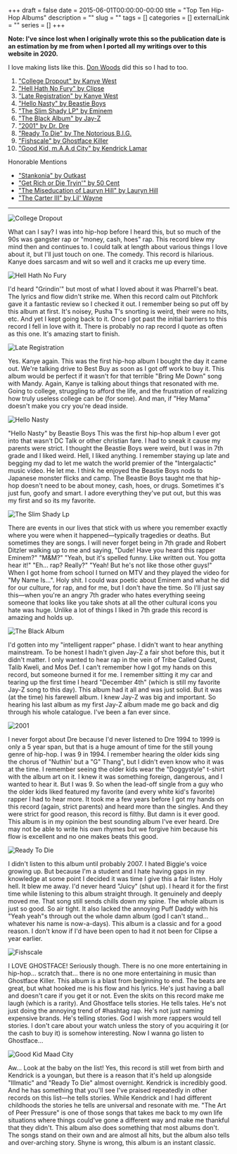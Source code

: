+++
draft = false
date = 2015-06-01T00:00:00-00:00
title = "Top Ten Hip-Hop Albums"
description = ""
slug = ""
tags = []
categories = []
externalLink = ""
series = []
+++

**Note: I've since lost when I originally wrote this so the publication date is an estimation by me from when I ported all my writings over to this website in 2020.**

I love making lists like this. [Don Woods](https://twitter.com/aguycalledDon) did this so I had to too. 

1. ["College Dropout" by Kanye West][1]
2. ["Hell Hath No Fury" by Clipse][2]
3. ["Late Registration" by Kanye West][3]
4. ["Hello Nasty" by Beastie Boys][4]
5. ["The Slim Shady LP" by Eminem][5]
6. ["The Black Album" by Jay-Z][6]
7. ["2001" by Dr. Dre][7]
8. ["Ready To Die" by The Notorious B.I.G.][8]
9. ["Fishscale" by Ghostface Killer][9]
10. ["Good Kid, m.A.A.d City" by Kendrick Lamar][10]

Honorable Mentions

* ["Stankonia" by Outkast][11]
* ["Get Rich or Die Tryin'" by 50 Cent][12]
* ["The Miseducation of Lauryn Hill" by Lauryn Hill][13]
* ["The Carter III" by Lil' Wayne][14]

- - -

![College Dropout][15]

What can I say? I was into hip-hop before I heard this, but so much of the 90s was gangster rap or "money, cash, hoes" rap. This record blew my mind then and continues to. I could talk at length about various things I love about it, but I'll just touch on one. The comedy. This record is hilarious. Kanye does sarcasm and wit so well and it cracks me up every time.

![Hell Hath No Fury][16]

I'd heard "Grindin'" but most of what I loved about it was Pharrell's beat. The lyrics and flow didn't strike me. When this record calm out Pitchfork gave it a fantastic review so I checked it out. I remember being so put off by this album at first. It's noisey, Pusha T's snorting is weird, their were no hits, etc. And yet I kept going back to it. Once I got past the initial barriers to this record I fell in love with it. There is probably no rap record I quote as often as this one. It's amazing start to finish.

![Late Registration][17]

Yes. Kanye again. This was the first hip-hop album I bought the day it came out. We're talking drive to Best Buy as soon as I got off work to buy it. This album would be perfect if it wasn't for that terrible "Bring Me Down" song with Mandy. Again, Kanye is talking about things that resonated with me. Going to college, struggling to afford the life, and the frustration of realizing how truly useless college can be (for some). And man, if "Hey Mama" doesn't make you cry you're dead inside.

![Hello Nasty][18]

"Hello Nasty" by Beastie Boys
This was the first hip-hop album I ever got into that wasn't DC Talk or other christian fare. I had to sneak it cause my parents were strict. I thought the Beastie Boys were weird, but I was in 7th grade and I liked weird. Hell, I liked anything. I remember staying up late and begging my dad to let me watch the world premier of the "Intergalactic" music video. He let me. I think he enjoyed the Beastie Boys nods to Japanese monster flicks and camp. The Beastie Boys taught me that hip-hop doesn't need to be about money, cash, hoes, or drugs. Sometimes it's just fun, goofy and smart. I adore everything they've put out, but this was my first and so its my favorite.

![The Slim Shady Lp][19]

There are events in our lives that stick with us where you remember exactly where you were when it happened—typically tragedies or deaths. But sometimes they are songs. I will never forget being in 7th grade and Robert Ditzler walking up to me and saying, "Dude! Have you heard this rapper Eminem?" "M&M?" "Yeah, but it's spelled funny. Like written out. You gotta hear it!" "Eh... rap? Really?" "Yeah! But he's not like those other guys!" When I got home from school I turned on MTV and they played the video for "My Name Is...". Holy shit. I could wax poetic about Eminem and what he did for our culture, for rap, and for me, but I don't have the time. So I'll just say this—when you're an angry 7th grader who hates everything seeing someone that looks like you take shots at all the other cultural icons you hate was huge. Unlike a lot of things I liked in 7th grade this record is amazing and holds up.

![The Black Album][20]

I'd gotten into my "intelligent rapper" phase. I didn't want to hear anything mainstream. To be honest I hadn't given Jay-Z a fair shot before this, but it didn't matter. I only wanted to hear rap in the vein of Tribe Called Quest, Talib Kweli, and Mos Def. I can't remember how I got my hands on this record, but someone burned it for me. I remember sitting it my car and tearing up the first time I heard "December 4th" (which is still my favorite Jay-Z song to this day). This album had it all and was just solid. But it was (at the time) his farewell album. I knew Jay-Z was big and important. So hearing his last album as my first Jay-Z album made me go back and dig through his whole catalogue. I've been a fan ever since.

![2001][21]

I never forgot about Dre because I'd never listened to Dre 1994 to 1999 is only a 5 year span, but that is a huge amount of time for the still young genre of hip-hop. I was 9 in 1994. I remember hearing the older kids sing the chorus of "Nuthin' but a "G" Thang", but I didn't even know who it was at the time. I remember seeing the older kids wear the "Doggystyle" t-shirt with the album art on it. I knew it was something foreign, dangerous, and I wanted to hear it. But I was 9. So when the lead-off single from a guy who the older kids liked featured my favorite (and every white kid's favorite) rapper I had to hear more. It took me a few years before I got my hands on this record (again, strict parents) and heard more than the singles. And they were strict for good reason, this record is filthy. But damn is it ever good. This album is in my opinion the best sounding album I've ever heard. Dre may not be able to write his own rhymes but we forgive him because his flow is excellent and no one makes beats this good.

![Ready To Die][22]

I didn't listen to this album until probably 2007. I hated Biggie's voice growing up. But because I'm a student and I hate having gaps in my knowledge at some point I decided it was time I give this a fair listen. Holy hell. It blew me away. I'd never heard "Juicy" (shut up). I heard it for the first time while listening to this album straight through. It genuinely and deeply moved me. That song still sends chills down my spine. The whole album is just so good. So air tight. It also lacked the annoying Puff Daddy with his "Yeah yeah"s through out the whole damn album (god I can't stand... whatever his name is now-a-days). This album is a classic and for a good reason. I don't know if I'd have been open to had it not been for Clipse a year earlier.

![Fishscale][23]

I LOVE GHOSTFACE! Seriously though. There is no one more entertaining in hip-hop… scratch that… there is no one more entertaining in music than Ghostface Killer. This album is a blast from beginning to end. The beats are great, but what hooked me is his flow and his lyrics. He's just having a ball and doesn't care if you get it or not. Even the skits on this record make me laugh (which is a rarity). And Ghostface tells stories. He tells tales. He's not just doing the annoying trend of #hashtag rap. He's not just naming expensive brands. He's telling stories. God I wish more rappers would tell stories. I don't care about your watch unless the story of you acquiring it (or the cash to buy it) is somehow interesting. Now I wanna go listen to Ghostface…

![Good Kid Maad City][24]

Aw... Look at the baby on the list! Yes, this record is still wet from birth and Kendrick is a youngan, but there is a reason that it's held up alongside "Illmatic" and "Ready To Die" almost overnight. Kendrick is incredibly good. And he has something that you'll see I've praised repeatedly in other records on this list—he tells stories. While Kendrick and I had different childhoods the stories he tells are universal and resonate with me. "The Art of Peer Pressure" is one of those songs that takes me back to my own life situations where things could've gone a different way and make me thankful that they didn't. This album also does something that most albums don't. The songs stand on their own and are almost all hits, but the album also tells and over-arching story. Shyne is wrong, this album is an instant classic.

[1]: http://en.wikipedia.org/wiki/The_College_Dropout
[2]: http://en.wikipedia.org/wiki/Hell_Hath_No_Fury_(Clipse_album)
[3]: http://en.wikipedia.org/wiki/Late_Registration
[4]: http://en.wikipedia.org/wiki/Hello_Nasty
[5]: http://en.wikipedia.org/wiki/The_Slim_Shady_LP
[6]: http://en.wikipedia.org/wiki/The_Black_Album_(Jay-Z_album)
[7]: http://en.wikipedia.org/wiki/2001_(Dr._Dre_album)
[8]: http://en.wikipedia.org/wiki/Ready_to_Die
[9]: http://en.wikipedia.org/wiki/Fishscale
[10]: http://en.wikipedia.org/wiki/Good_Kid,_M.A.A.D_City
[11]: http://en.wikipedia.org/wiki/Stankonia
[12]: http://en.wikipedia.org/wiki/Get_Rich_or_Die_Tryin'_(album)
[13]: http://en.wikipedia.org/wiki/The_Miseducation_of_Lauryn_Hill
[14]: http://en.wikipedia.org/wiki/Tha_Carter_III
[15]: /s/college-dropout.jpg
[16]: /s/hell-hath-no-fury.jpg
[17]: /s/late-registration.jpg
[18]: /s/hello-nasty.jpg
[19]: /s/the-slim-shady-lp.jpg
[20]: /s/the-black-album.jpg
[21]: /s/2001.jpg
[22]: /s/ready-to-die.jpg
[23]: /s/fishscale.jpg
[24]: /s/good-kid-maad-city.jpg
